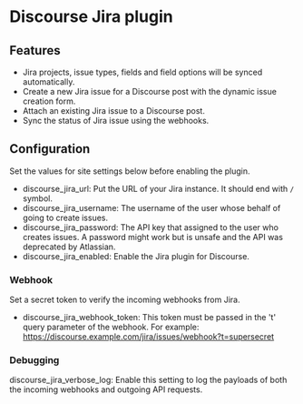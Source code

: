 # Discourse Jira plugin

## Features

- Jira projects, issue types, fields and field options will be synced automatically.
- Create a new Jira issue for a Discourse post with the dynamic issue creation form.
- Attach an existing Jira issue to a Discourse post.
- Sync the status of Jira issue using the webhooks.

## Configuration

Set the values for site settings below before enabling the plugin.

- discourse_jira_url: Put the URL of your Jira instance. It should end with `/` symbol.
- discourse_jira_username: The username of the user whose behalf of going to create issues.
- discourse_jira_password: The API key that assigned to the user who creates issues. A password might work but is unsafe and the API was deprecated by Atlassian.
- discourse_jira_enabled: Enable the Jira plugin for Discourse.

### Webhook

Set a secret token to verify the incoming webhooks from Jira.

- discourse_jira_webhook_token: This token must be passed in the 't' query parameter of the webhook. For example: https://discourse.example.com/jira/issues/webhook?t=supersecret

### Debugging

discourse_jira_verbose_log: Enable this setting to log the payloads of both the incoming webhooks and outgoing API requests.
